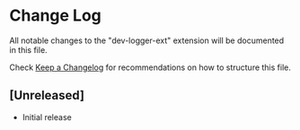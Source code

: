 # Change Log

All notable changes to the "dev-logger-ext" extension will be documented in this file.

Check [Keep a Changelog](http://keepachangelog.com/) for recommendations on how to structure this file.

## [Unreleased]

- Initial release